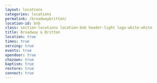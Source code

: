 ```yaml
---
layout: locations
categories: locations
permalink: /broadwaybritton/
location-id: bnb
class: section-locations location-bnb header-light logo-white-white
title: Broadway & Britton
location: true
times: true
serving: true
events: true
opendoor: true
chazown: true
baptism: true
restore: true
connect: true
---
```

